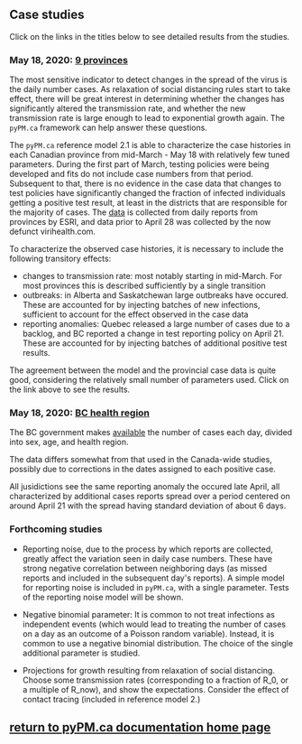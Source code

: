 ## Case studies

Click on the links in the titles below to see detailed results from the studies.

### May 18, 2020: [9 provinces](prov20200518/index.md)

The most sensitive indicator to detect changes in the spread of the virus is the daily number cases.
As relaxation of social distancing rules start to take effect, there will be great interest in
determining whether the changes has significantly altered the transmission rate, and whether the
new transmission rate is large enough to lead to exponential growth again.
The ``pyPM.ca`` framework can help answer these questions.

The ``pyPM.ca`` reference model 2.1 is able to characterize the case histories in each Canadian province
from mid-March - May 18 with relatively few tuned parameters.
During the first part of March, testing policies were being developed
and fits do not include case numbers from that period.
Subsequent to that, there is no evidence in the case data that changes to test policies have
significantly changed the fraction of infected individuals getting a positive test result, at
least in the districts that are responsible for the majority of cases.
The [data](https://resources-covid19canada.hub.arcgis.com/datasets/provincial-daily-totals)
is collected from daily reports from provinces by ESRI,
and data prior to April 28 was collected by the now defunct virihealth.com.

To characterize the observed case histories, it is necessary to include the following transitory
effects:
* changes to transmission rate: most notably starting in mid-March. For most provinces this is described
sufficiently by a single transition
* outbreaks: in Alberta and Saskatchewan large outbreaks have occured. These are accounted for by
injecting batches of new infections, sufficient to account for the effect observed in the case data
* reporting anomalies: Quebec released a large number of cases due to a backlog, and BC
reported a change in test reporting policy on April 21. These are accounted for by
injecting batches of additional positive test results.

The agreement between the model and the provincial case data is quite good, considering
the relatively small number of parameters used. Click on the link above to see the results.

### May 18, 2020: [BC health region](bc20200518/index.md)

The BC government makes [available](http://www.bccdc.ca/health-info/diseases-conditions/covid-19/data)
the number of cases each day, divided into sex, age, and health region.

The data differs somewhat from that used in the Canada-wide studies, possibly due to corrections in
the dates assigned to each positive case.

All jusidictions see the same reporting anomaly the occured late April, all characterized by additional
cases reports spread over a period centered on around April 21 with the spread having standard
deviation of about 6 days.

### Forthcoming studies

* Reporting noise, due to the process by which reports are collected, greatly affect the
variation seen in daily case numbers. These have strong negative correlation between neighboring
days (as missed reports and included in the subsequent day's reports).
A simple model for reporting noise is included in ``pyPM.ca``, with a single parameter.
Tests of the reporting noise model will be shown.

* Negative binomial parameter: It is common to not treat infections as independent events (which
would lead to treating the number of cases on a day as an outcome of a Poisson random variable).
Instead, it is common to use a negative binomial distribution.
The choice of the single additional parameter is studied.

* Projections for growth resulting from relaxation of social distancing. Choose some
transmission rates (corresponding to a fraction of R_0, or a multiple of R_now), and show
the expectations. Consider the effect of contact tracing (included in reference model 2.)

## [return to pyPM.ca documentation home page](../..)
